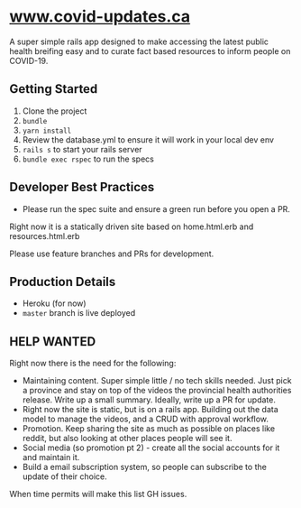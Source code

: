 # www.covid-updates.ca
A super simple rails app designed to make accessing the latest public health breifing easy and to curate fact based resources to inform people on COVID-19.

## Getting Started

1. Clone the project
2. `bundle`
3. `yarn install`
4. Review the database.yml to ensure it will work in your local dev env
5. `rails s` to start your rails server
6. `bundle exec rspec` to run the specs

## Developer Best Practices
- Please run the spec suite and ensure a green run before you open a PR.

Right now it is a statically driven site based on home.html.erb and resources.html.erb

Please use feature branches and PRs for development.

## Production Details
- Heroku (for now)
- `master` branch is live deployed


## HELP WANTED
Right now there is the need for the following:
- Maintaining content. Super simple little / no tech skills needed. Just pick a province and stay on top of the videos the provincial health authorities release. Write up a small summary. Ideally, write up a PR for update.
- Right now the site is static, but is on a rails app. Building out the data model to manage the videos, and a CRUD with approval workflow.
- Promotion. Keep sharing the site as much as possible on places like reddit, but also looking at other places people will see it.
- Social media (so promotion pt 2) - create all the social accounts for it and maintain it.
- Build a email subscription system, so people can subscribe to the update of their choice.

When time permits will make this list GH issues.
